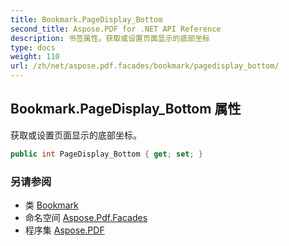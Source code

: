 ```yaml
---
title: Bookmark.PageDisplay_Bottom
second_title: Aspose.PDF for .NET API Reference
description: 书签属性。获取或设置页面显示的底部坐标
type: docs
weight: 110
url: /zh/net/aspose.pdf.facades/bookmark/pagedisplay_bottom/
---
```

## Bookmark.PageDisplay_Bottom 属性

获取或设置页面显示的底部坐标。

```csharp
public int PageDisplay_Bottom { get; set; }
```

### 另请参阅

* 类 [Bookmark](../)
* 命名空间 [Aspose.Pdf.Facades](../../../aspose.pdf.facades/)
* 程序集 [Aspose.PDF](../../../)